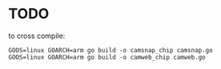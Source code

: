 # TODO

to cross compile:

```
GOOS=linux GOARCH=arm go build -o camsnap_chip camsnap.go
GOOS=linux GOARCH=arm go build -o camweb_chip camweb.go 
```
